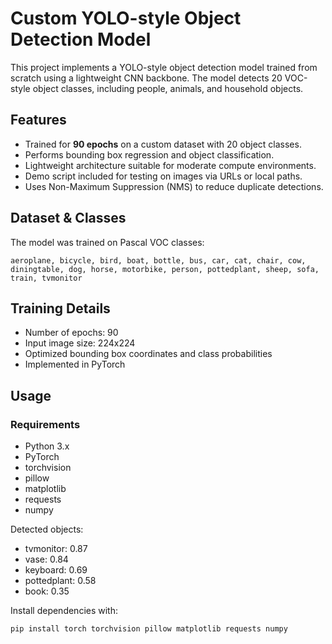 # Custom YOLO-style Object Detection Model

This project implements a YOLO-style object detection model trained from scratch using a lightweight CNN backbone. The model detects 20 VOC-style object classes, including people, animals, and household objects.

## Features

- Trained for **90 epochs** on a custom dataset with 20 object classes.
- Performs bounding box regression and object classification.
- Lightweight architecture suitable for moderate compute environments.
- Demo script included for testing on images via URLs or local paths.
- Uses Non-Maximum Suppression (NMS) to reduce duplicate detections.

## Dataset & Classes

The model was trained on Pascal VOC classes:

`aeroplane, bicycle, bird, boat, bottle, bus, car, cat, chair, cow, diningtable, dog, horse, motorbike, person, pottedplant, sheep, sofa, train, tvmonitor`

## Training Details

- Number of epochs: 90  
- Input image size: 224x224  
- Optimized bounding box coordinates and class probabilities  
- Implemented in PyTorch  

## Usage

### Requirements

- Python 3.x  
- PyTorch  
- torchvision  
- pillow  
- matplotlib  
- requests  
- numpy

Detected objects:
 - tvmonitor: 0.87
 - vase: 0.84
 - keyboard: 0.69
 - pottedplant: 0.58
 - book: 0.35


Install dependencies with:

```bash
pip install torch torchvision pillow matplotlib requests numpy


